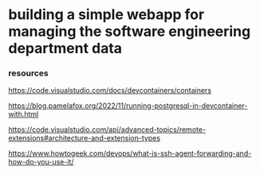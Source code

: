 # building a simple webapp for managing the software engineering department data #

### resources ###
https://code.visualstudio.com/docs/devcontainers/containers

https://blog.pamelafox.org/2022/11/running-postgresql-in-devcontainer-with.html

https://code.visualstudio.com/api/advanced-topics/remote-extensions#architecture-and-extension-types

https://www.howtogeek.com/devops/what-is-ssh-agent-forwarding-and-how-do-you-use-it/

